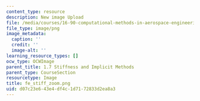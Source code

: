 ```yaml
---
content_type: resource
description: New image Upload
file: /media/courses/16-90-computational-methods-in-aerospace-engineering-spring-2014/d07c23e643e4df4c1d7172833d2ea8a3_fe_stiff_zoom.png
file_type: image/png
image_metadata:
  caption: ''
  credit: ''
  image-alt: ''
learning_resource_types: []
ocw_type: OCWImage
parent_title: 1.7 Stiffness and Implicit Methods
parent_type: CourseSection
resourcetype: Image
title: fe_stiff_zoom.png
uid: d07c23e6-43e4-df4c-1d71-72833d2ea8a3
---
```

